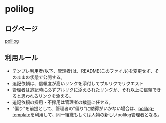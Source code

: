 # polilog

## ログページ
[polilog](polilog.md)

## 利用ルール
- テンプレ利用者(以下、管理者)は、README(このファイル)を変更せず、そのままの状態で公開する。
- 追記依頼は、信頼度が高いリンクを添付してプルリクでリクエスト
- 管理者は追記時に必ずプルリクに添えられたリンクか、それ以上に信頼できると思われるリンクを添える。
- 追記依頼の採用・不採用は管理者の裁量に任せる。
- "偏り"を前提として、管理者の"偏り"に納得がいかない場合は、[polilog-template](https://github.com/mdmfr/polilog-template)を利用して、同一組織もしくは人物の新しいpolilog管理者となる。
